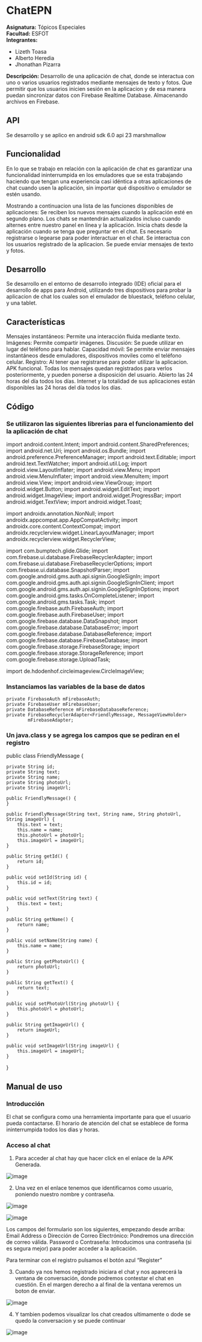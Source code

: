 # ChatEPN
**Asignatura:** Tópicos Especiales\
**Facultad:** ESFOT\
**Integrantes:**
* Lizeth Toasa
* Alberto Heredia
* Jhonathan Pizarra

**Descripción:**
Desarrollo de una aplicación de chat, donde se interactua con uno o varios usuarios registrados mediante mensajes de texto y fotos.
Que permitir que los usuarios inicien sesión en la aplicacion y de esa manera puedan sincronizar datos con Firebase Realtime Database.
Almacenando archivos en Firebase.

## API
Se desarrollo y se aplico en android sdk 6.0 api 23 marshmallow

## Funcionalidad
En lo que se trabajo en relación con la aplicación de chat es garantizar una funcionalidad ininterrumpida 
en los emuladores que se esta trabajando haciendo que tengan una experiencia casi idéntica a otras aplicaciones de chat cuando usen la 
aplicación, sin importar qué dispositivo o emulador se estén usando. 

Mostrando a continuacion una lista de las funciones disponibles de aplicaciones:
Se reciben los nuevos mensajes cuando la aplicación esté en segundo plano.
Los chats se mantendrán actualizados incluso cuando alternes entre nuestro panel en línea y la aplicación.
Inicia chats desde la aplicación cuando se tenga que preguntar en el chat.
Es necesario registrarse o legearse para poder interactuar en el chat.
Se interactua con los usuarios registrado de la aplicacion.
Se puede enviar mensajes de texto y fotos.

## Desarrollo
Se desarrollo en el entorno de desarrollo integrado (IDE) oficial para el desarrollo de apps para Android, utilizando tres dispositivos
para probar la aplicacion de chat los cuales son el emulador de bluestack, teléfono celular, y una tablet.

## Características
Mensajes instantáneos: Permite una interacción fluida mediante texto.
Imágenes: Permite compartir imágenes.
Discusión: Se puede utilizar en lugar del teléfono para hablar.
Capacidad móvil: Se permite enviar mensajes instantáneos desde emuladores, dispositivos moviles como el teléfono celular.
Registro: Al tener que registrarse para poder utilizar la aplicacion.
APK funcional.
Todas los mensajes quedan registrados para verlos posteriormente, y pueden ponerse a disposición del usuario.
Abierto las 24 horas del día todos los días. Internet y la totalidad de sus aplicaciones están disponibles las 24 horas del día todos 
los días. 

## Código
### Se utilizaron las siguientes librerias para el funcionamiento del la aplicación de chat

import android.content.Intent;
import android.content.SharedPreferences;
import android.net.Uri;
import android.os.Bundle;
import android.preference.PreferenceManager;
import android.text.Editable;
import android.text.TextWatcher;
import android.util.Log;
import android.view.LayoutInflater;
import android.view.Menu;
import android.view.MenuInflater;
import android.view.MenuItem;
import android.view.View;
import android.view.ViewGroup;
import android.widget.Button;
import android.widget.EditText;
import android.widget.ImageView;
import android.widget.ProgressBar;
import android.widget.TextView;
import android.widget.Toast;

import androidx.annotation.NonNull;
import androidx.appcompat.app.AppCompatActivity;
import androidx.core.content.ContextCompat;
import androidx.recyclerview.widget.LinearLayoutManager;
import androidx.recyclerview.widget.RecyclerView;

import com.bumptech.glide.Glide;
import com.firebase.ui.database.FirebaseRecyclerAdapter;
import com.firebase.ui.database.FirebaseRecyclerOptions;
import com.firebase.ui.database.SnapshotParser;
import com.google.android.gms.auth.api.signin.GoogleSignIn;
import com.google.android.gms.auth.api.signin.GoogleSignInClient;
import com.google.android.gms.auth.api.signin.GoogleSignInOptions;
import com.google.android.gms.tasks.OnCompleteListener;
import com.google.android.gms.tasks.Task;
import com.google.firebase.auth.FirebaseAuth;
import com.google.firebase.auth.FirebaseUser;
import com.google.firebase.database.DataSnapshot;
import com.google.firebase.database.DatabaseError;
import com.google.firebase.database.DatabaseReference;
import com.google.firebase.database.FirebaseDatabase;
import com.google.firebase.storage.FirebaseStorage;
import com.google.firebase.storage.StorageReference;
import com.google.firebase.storage.UploadTask;

import de.hdodenhof.circleimageview.CircleImageView;

### Instanciamos las variables de la base de datos

    private FirebaseAuth mFirebaseAuth;
    private FirebaseUser mFirebaseUser;
    private DatabaseReference mFirebaseDatabaseReference;
    private FirebaseRecyclerAdapter<FriendlyMessage, MessageViewHolder>
            mFirebaseAdapter;
            
### Un java.class y se agrega los campos que se pediran en el registro

public class FriendlyMessage {

    private String id;
    private String text;
    private String name;
    private String photoUrl;
    private String imageUrl;

    public FriendlyMessage() {
    }

    public FriendlyMessage(String text, String name, String photoUrl, String imageUrl) {
        this.text = text;
        this.name = name;
        this.photoUrl = photoUrl;
        this.imageUrl = imageUrl;
    }

    public String getId() {
        return id;
    }

    public void setId(String id) {
        this.id = id;
    }

    public void setText(String text) {
        this.text = text;
    }

    public String getName() {
        return name;
    }

    public void setName(String name) {
        this.name = name;
    }

    public String getPhotoUrl() {
        return photoUrl;
    }

    public String getText() {
        return text;
    }

    public void setPhotoUrl(String photoUrl) {
        this.photoUrl = photoUrl;
    }

    public String getImageUrl() {
        return imageUrl;
    }

    public void setImageUrl(String imageUrl) {
        this.imageUrl = imageUrl;
    }
}

## Manual de uso
### Introducción
El chat se configura como una herramienta importante para que el usuario pueda contactarse. El horario de atención del chat se establece 
de forma ininterrumpida todos los dias y horas.

### Acceso al chat
1. Para acceder al chat hay que hacer click en el enlace de la APK Generada.

![image](https://user-images.githubusercontent.com/23488888/88690871-bdcfd000-d0c1-11ea-8931-5338b0dd224e.png)

2. Una vez en el enlace  tenemos que identificarnos como usuario, poniendo nuestro nombre y contraseña.

![image](https://user-images.githubusercontent.com/23488888/88670360-94f01080-d0aa-11ea-93ca-f4e064d31cce.png)

![image](https://user-images.githubusercontent.com/23488888/88670682-fa440180-d0aa-11ea-9ff3-e6951f7faf94.png)

Los campos del formulario son los siguientes, empezando desde arriba:
Email Address o Dirección de Correo Electrónico: Pondremos una dirección de correo válida.
Password  o Contraseña: Introducimos una contraseña (si es segura mejor) para poder acceder a la aplicación.

Para terminar con el registro pulsamos el botón azul “Register”

3. Cuando ya nos hemos registrado iniciara el chat y nos aparecerá la ventana de conversación, donde podremos contestar el chat en 
cuestión. En el margen derecho a al final de la ventana veremos un boton de enviar.

![image](https://user-images.githubusercontent.com/23488888/88671313-c5847a00-d0ab-11ea-94a3-99c6ad9f22b5.png)


4. Y tambien podemos visualizar los chat creados ultimamente o dode se quedo la conversacion y se puede continuar

![image](https://user-images.githubusercontent.com/23488888/88671556-0d0b0600-d0ac-11ea-848e-6507804b373a.png)







  




